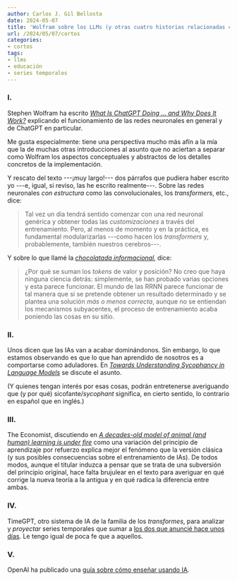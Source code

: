 ```yaml
---
author: Carlos J. Gil Bellosta
date: 2024-05-07
title: 'Wolfram sobre los LLMs (y otras cuatro historias relacionadas con el asunto)'
url: /2024/05/07/cortos
categories:
- cortos
tags:
- llms
- educación
- series temporales
---
```


### I.

Stephen Wolfram ha escrito
[_What Is ChatGPT Doing … and Why Does It Work?_](https://writings.stephenwolfram.com/2023/02/what-is-chatgpt-doing-and-why-does-it-work/)
explicando el funcionamiento de las redes neuronales en general y de ChatGPT en particular.

Me gusta especialmente: tiene una perspectiva mucho más afín a la mía que la de muchas otras introducciones al asunto que no aciertan a separar como Wolfram los aspectos conceptuales y abstractos de los detalles concretos de la implementación.

Y rescato del texto ---¡muy largo!--- dos párrafos que pudiera haber escrito yo ---e, igual, si reviso, las he escrito realmente---. Sobre las redes neuronales _con estructura_ como las convolucionales, los _transformers_, etc., dice:

> Tal vez un día tendrá sentido comenzar con una red neuronal genérica y obtener todas las _customizaciones_ a través del entrenamiento. Pero, al menos de momento y en la práctica, es fundamental modularizarlas ---como hacen los _transformers_ y, probablemente, también nuestros cerebros---.

Y sobre lo que llamé la [_chocolatada informacional_](/2023/12/19/informacion-posicional-transformers/), dice:

> ¿Por qué se suman los _tokens_ de valor y posición? No creo que haya ninguna ciencia detrás: simplemente, se han probado varias opciones y esta parece funcionar. El mundo de las RRNN parece funcionar de tal manera que si se pretende obtener un resultado determinado y se plantea una solución _más o menos correcta_, aunque no se entiendan los mecanismos subyacentes, el proceso de entrenamiento acaba poniendo las cosas en su sitio.

### II.

Unos dicen que las IAs van a acabar dominándonos. Sin embargo, lo que estamos observando es que lo que han aprendido de nosotros es a comportarse como aduladores. En
[_Towards Understanding Sycophancy in Language Models_](https://www.alignmentforum.org/posts/g5rABd5qbp8B4g3DE/towards-understanding-sycophancy-in-language-models) se discute el asunto.

(Y quienes tengan interés por esas cosas, podrán entretenerse averiguando que (y por qué) sicofante/_sycophant_ significa, en cierto sentido, lo contrario en español que en inglés.)

### III.

The Economist, discutiendo en
[_A decades-old model of animal (and human) learning is under fire_](https://www.economist.com/science-and-technology/2023/01/18/a-decades-old-model-of-animal-and-human-learning-is-under-fire)
como una variación del principio de aprendizaje por refuerzo explica mejor el fenómeno que la versión clásica (y sus posibles consecuencias sobre el entrenamiento de IAs). De todos modos, aunque el titular induzca a pensar que se trata de una subversión del principio original, hace falta brujulear en el texto para averiguar en qué corrige la nueva teoría a la antigua y en qué radica la diferencia entre ambas.

### IV.

TimeGPT, otro sistema de IA de la familia de los _transformes_, para analizar y _proyectar_ series temporales que sumar a [los dos que anuncié hace unos días](/2024/05/02/cortos-llm/). Le tengo igual de poca fe que a aquellos.

### V.

OpenAI ha publicado una [guía sobre cómo enseñar usando IA](https://openai.com/index/teaching-with-ai).